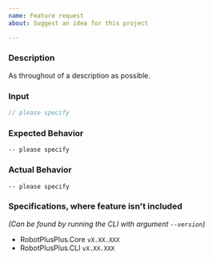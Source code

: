 ```yaml
---
name: Feature request
about: Suggest an idea for this project

---
```


### Description
As throughout of a description as possible.

### Input
```csharp
// please specify
```

### Expected Behavior
```g1ant
-- please specify
```

### Actual Behavior
```g1ant
-- please specify
```

### Specifications, where feature isn't included

_(Can be found by running the CLI with argument `--version`)_

  - RobotPlusPlus.Core `vX.XX.XXX`
  - RobotPlusPlus.CLI `vX.XX.XXX`
